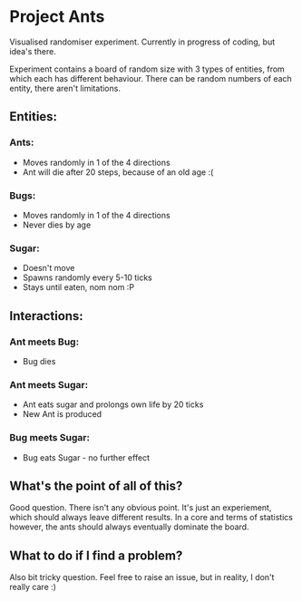 # Project Ants
Visualised randomiser experiment. Currently in progress of coding, but idea's there.

Experiment contains a board of random size with 3 types of entities, from which each has different behaviour.
There can be random numbers of each entity, there aren't limitations.

## Entities: 
### Ants:
- Moves randomly in 1 of the 4 directions
- Ant will die after 20 steps, because of an old age :(
### Bugs:
- Moves randomly in 1 of the 4 directions
- Never dies by age
### Sugar:
- Doesn't move
- Spawns randomly every 5-10 ticks
- Stays until eaten, nom nom :P

## Interactions:
### Ant meets Bug:
- Bug dies
### Ant meets Sugar:
- Ant eats sugar and prolongs own life by 20 ticks
- New Ant is produced
### Bug meets Sugar:
- Bug eats Sugar - no further effect

## What's the point of all of this?
Good question. There isn't any obvious point. It's just an experiement, which should always leave different results.
In a core and terms of statistics however, the ants should always eventually dominate the board.

## What to do if I find a problem?
Also bit tricky question. Feel free to raise an issue, but in reality, I don't really care :)
